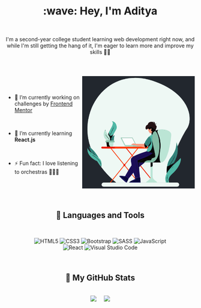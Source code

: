 <h1 align="center"> :wave: Hey, I'm Aditya </h1>
<br>

<p align="center">I'm a second-year college student learning web development right now, and while I'm still getting the hang of it, I'm eager to learn more and improve my skills 🚀🚀
</p>

#

<br>


<img align=right src="/assets/developer.gif" alt="GIF" width="300px" height="300px">

<br>
<br>


- 🔭 I’m currently working on challenges by [Frontend Mentor](https://www.frontendmentor.io)

<br>

- 🌱 I’m currently learning **React.js**

<br>

- ⚡ Fun fact: I love listening to orchestras :violin::musical_note::musical_score:

<br>


<br>
<br>


<!------------------------------------------------------------------------------------------------------------------------>


<h2 align="center"> 🧰 Languages and Tools </h2>

<br>

<div align="center">

![HTML5](https://img.shields.io/badge/html5-%23E34F26.svg?style=for-the-badge&logo=html5&logoColor=white)
![CSS3](https://img.shields.io/badge/css3-%231572B6.svg?style=for-the-badge&logo=css3&logoColor=white)
![Bootstrap](https://img.shields.io/badge/bootstrap-%23563D7C.svg?style=for-the-badge&logo=bootstrap&logoColor=white)
![SASS](https://img.shields.io/badge/SASS-hotpink.svg?style=for-the-badge&logo=SASS&logoColor=white)
![JavaScript](https://img.shields.io/badge/javascript-%23323330.svg?style=for-the-badge&logo=javascript&logoColor=%23F7DF1E)
<br>
![React](https://img.shields.io/badge/react-%2320232a.svg?style=for-the-badge&logo=react&logoColor=%2361DAFB)
![Visual Studio Code](https://img.shields.io/badge/Visual%20Studio%20Code-0078d7.svg?style=for-the-badge&logo=visual-studio-code&logoColor=white)

</div>

<br>

<!------------------------------------------------------------------------------------------------------------------------------>

<h2 align="center">👾 My GitHub Stats</h2>

<br>

<div align="center">

<img class="img" src="https://github-readme-stats-git-masterrstaa-rickstaa.vercel.app/api?username=adityaphasu&show_icons=true&theme=dracula" />
&nbsp;
&nbsp;
<img class="img" src="https://github-readme-streak-stats.herokuapp.com?user=adityaphasu&theme=dracula" />
  
</div>
